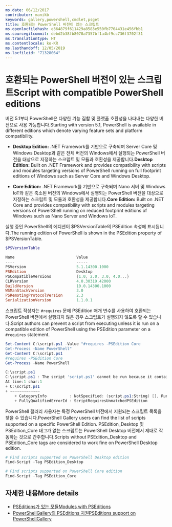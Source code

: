 ```yaml
---
ms.date: 06/12/2017
contributor: manikb
keywords: gallery,powershell,cmdlet,psget
title: 호환되는 PowerShell 버전이 있는 스크립트
ms.openlocfilehash: e364879f611429a8583e550fb7704431e456fbb1
ms.sourcegitcommit: debd2b38fb8070a7357bf1a4bf9cc736f3702f31
ms.translationtype: HT
ms.contentlocale: ko-KR
ms.lasthandoff: 12/05/2019
ms.locfileid: "71328064"
---
```

# <a name="script-with-compatible-powershell-editions"></a><span data-ttu-id="bf776-103">호환되는 PowerShell 버전이 있는 스크립트</span><span class="sxs-lookup"><span data-stu-id="bf776-103">Script with compatible PowerShell editions</span></span>

<span data-ttu-id="bf776-104">버전 5.1부터 PowerShell은 다양한 기능 집합 및 플랫폼 호환성을 나타내는 다양한 버전으로 사용 가능합니다.</span><span class="sxs-lookup"><span data-stu-id="bf776-104">Starting with version 5.1, PowerShell is available in different editions which denote varying feature sets and platform compatibility.</span></span>

- <span data-ttu-id="bf776-105">**Desktop Edition:** .NET Framework를 기반으로 구축되며 Server Core 및 Windows Desktop과 같은 전체 버전의 Windows에서 실행되는 PowerShell 버전을 대상으로 지정하는 스크립트 및 모듈과 호환성을 제공합니다.</span><span class="sxs-lookup"><span data-stu-id="bf776-105">**Desktop Edition:** Built on .NET Framework and provides compatibility with scripts and modules targeting versions of PowerShell running on full footprint editions of Windows such as Server Core and Windows Desktop.</span></span>

- <span data-ttu-id="bf776-106">**Core Edition:** .NET Framework를 기반으로 구축되며 Nano 서버 및 Windows IoT와 같은 축소된 버전의 Windows에서 실행되는 PowerShell 버전을 대상으로 지정하는 스크립트 및 모듈과 호환성을 제공합니다.</span><span class="sxs-lookup"><span data-stu-id="bf776-106">**Core Edition:** Built on .NET Core and provides compatibility with scripts and modules targeting versions of PowerShell running on reduced footprint editions of Windows such as Nano Server and Windows IoT.</span></span>

<span data-ttu-id="bf776-107">실행 중인 PowerShell의 에디션이 $PSVersionTable의 PSEdition 속성에 표시됩니다.</span><span class="sxs-lookup"><span data-stu-id="bf776-107">The running edition of PowerShell is shown in the PSEdition property of $PSVersionTable.</span></span>

```powershell
$PSVersionTable

Name                           Value
----                           -----
PSVersion                      5.1.14300.1000
PSEdition                      Desktop
PSCompatibleVersions           {1.0, 2.0, 3.0, 4.0...}
CLRVersion                     4.0.30319.42000
BuildVersion                   10.0.14300.1000
WSManStackVersion              3.0
PSRemotingProtocolVersion      2.3
SerializationVersion           1.1.0.1
```

<span data-ttu-id="bf776-108">스크립트 작성자는 `#requires` 문에 PSEdition 매개 변수를 사용하여 호환되는 PowerShell 버전에서 실행되지 않은 경우 스크립트가 실행되지 않도록 할 수 있습니다.</span><span class="sxs-lookup"><span data-stu-id="bf776-108">Script authors can prevent a script from executing unless it is run on a compatible edition of PowerShell using the PSEdition parameter on a `#requires` statement.</span></span>

```powershell
Set-Content C:\script.ps1 -Value "#requires -PSEdition Core
Get-Process -Name PowerShell"
Get-Content C:\script.ps1
#requires -PSEdition Core
Get-Process -Name PowerShell

C:\script.ps1
C:\script.ps1 : The script 'script.ps1' cannot be run because it contained a "#requires" statement for PowerShell editions 'Core'. The edition of PowerShell that is required by the script does not match the currently running PowerShell Desktop edition.
At line:1 char:1
+ C:\script.ps1
+ ~~~~~~~~~~~~~
    + CategoryInfo          : NotSpecified: (script.ps1:String) [], RuntimeException
    + FullyQualifiedErrorId : ScriptRequiresUnmatchedPSEdition
```

<span data-ttu-id="bf776-109">PowerShell 갤러리 사용자는 특정 PowerShell 버전에서 지원되는 스크립트 목록을 찾을 수 있습니다.</span><span class="sxs-lookup"><span data-stu-id="bf776-109">PowerShell Gallery users can find the list of scripts supported on a specific PowerShell Edition.</span></span>
<span data-ttu-id="bf776-110">PSEdition_Desktop 및 PSEdition_Core 태그가 없는 스크립트는 PowerShell Desktop 버전에서 제대로 작동하는 것으로 간주합니다.</span><span class="sxs-lookup"><span data-stu-id="bf776-110">Scripts without PSEdition_Desktop and PSEdition_Core tags are considered to work fine on PowerShell Desktop edition.</span></span>

```powershell
# Find scripts supported on PowerShell Desktop edition
Find-Script -Tag PSEdition_Desktop

# Find scripts supported on PowerShell Core edition
Find-Script -Tag PSEdition_Core
```

## <a name="more-details"></a><span data-ttu-id="bf776-111">자세한 내용</span><span class="sxs-lookup"><span data-stu-id="bf776-111">More details</span></span>

- [<span data-ttu-id="bf776-112">PSEditions가 있는 모듈</span><span class="sxs-lookup"><span data-stu-id="bf776-112">Modules with PSEditions</span></span>](module-psedition-support.md)
- [<span data-ttu-id="bf776-113">PowerShellGallery의 PSEditions 지원</span><span class="sxs-lookup"><span data-stu-id="bf776-113">PSEditions support on PowerShellGallery</span></span>](../how-to/finding-packages/searching-by-compatibility.md)

